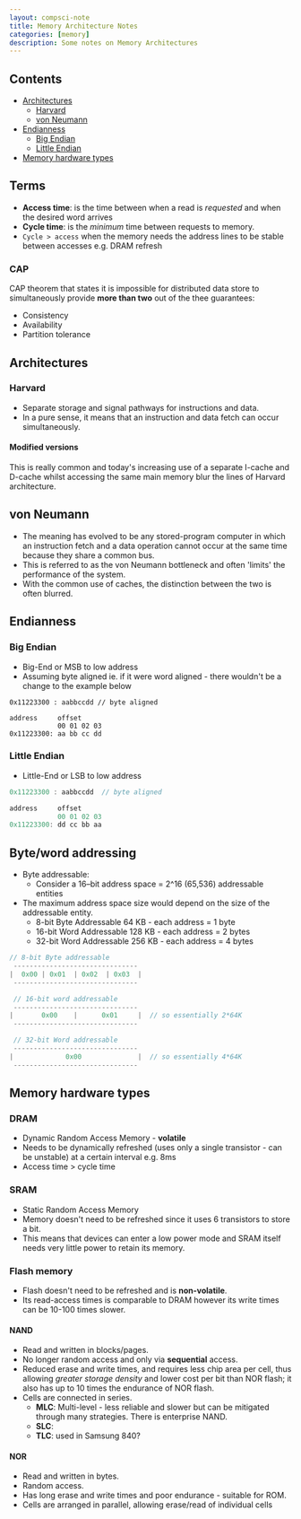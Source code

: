 ```yaml
---
layout: compsci-note
title: Memory Architecture Notes
categories: [memory]
description: Some notes on Memory Architectures
---
```


## Contents

* [Architectures](#architectures)
  * [Harvard](#harvard)
  * [von Neumann](#von-neumann)
* [Endianness](#endianness)
  * [Big Endian](#big-endian)
  * [Little Endian](#little-endian)
* [Memory hardware types](#memory-hardware-types)

## Terms

* **Access time**: is the time between when a read is *requested* and when the desired word arrives
* **Cycle time**: is the *minimum* time between requests to memory.
* `Cycle > access` when the memory needs the address lines to be stable between accesses e.g. DRAM refresh

### CAP

CAP theorem that states it is impossible for distributed data store to simultaneously provide **more than two** out of the thee guarantees:

* Consistency
* Availability
* Partition tolerance

## Architectures

### Harvard

* Separate storage and signal pathways for instructions and data.
* In a pure sense, it means that an instruction and data fetch can occur simultaneously.

#### Modified versions

This is really common and today's increasing use of a separate I-cache and D-cache whilst accessing the same main memory blur the lines of Harvard architecture.

## von Neumann

* The meaning has evolved to be any stored-program computer in which an instruction fetch and a data operation cannot occur at the same time because they share a common bus.
* This is referred to as the von Neumann bottleneck and often 'limits' the performance of the system.
* With the common use of caches, the distinction between the two is often blurred.

## Endianness

### Big Endian

* Big-End or MSB to low address
* Assuming byte aligned ie. if it were word aligned - there wouldn't be a change to the example below

```text
0x11223300 : aabbccdd // byte aligned

address     offset
            00 01 02 03
0x11223300: aa bb cc dd
```

### Little Endian

* Little-End or LSB to low address

```c
0x11223300 : aabbccdd  // byte aligned

address     offset
            00 01 02 03
0x11223300: dd cc bb aa
```

## Byte/word addressing

* Byte addressable:
  * Consider a 16–bit address space = 2^16 (65,536) addressable entities
* The maximum address space size would depend on the size of the addressable entity.
  * 8-bit Byte Addressable   64 KB  - each address = 1 byte
  * 16-bit Word Addressable  128 KB - each address = 2 bytes
  * 32-bit Word Addressable  256 KB - each address = 4 bytes

```c
// 8-bit Byte addressable
 -------------------------------
|  0x00 | 0x01  | 0x02  | 0x03  |
 -------------------------------

 // 16-bit word addressable
 -------------------------------
|       0x00    |      0x01     |  // so essentially 2*64K
 -------------------------------

 // 32-bit Word addressable
 -------------------------------
|             0x00              |  // so essentially 4*64K
 -------------------------------
```

## Memory hardware types

### DRAM

* Dynamic Random Access Memory - **volatile**
* Needs to be dynamically refreshed (uses only a single transistor - can be unstable) at a certain interval e.g. 8ms
* Access time > cycle time

### SRAM

* Static Random Access Memory
* Memory doesn't need to be refreshed since it uses 6 transistors to store a bit.
* This means that devices can enter a low power mode and SRAM itself needs very little power to retain its memory.

### Flash memory

* Flash doesn't need to be refreshed and is **non-volatile**.
* Its read-access times is comparable to DRAM however its write times can be 10-100 times slower.

#### NAND

* Read and written in blocks/pages.
* No longer random access and only via **sequential** access.
* Reduced erase and write times, and requires less chip area per cell, thus allowing *greater storage density* and lower cost per bit than NOR flash; it also has up to 10 times the endurance of NOR flash.
* Cells are connected in series.
  * **MLC**: Multi-level - less reliable and slower but can be mitigated through many strategies. There is enterprise NAND.
  * **SLC**:
  * **TLC**: used in Samsung 840?

#### NOR

* Read and written in bytes.
* Random access.
* Has long erase and write times and poor endurance - suitable for ROM.
* Cells are arranged in parallel, allowing erase/read of individual cells

